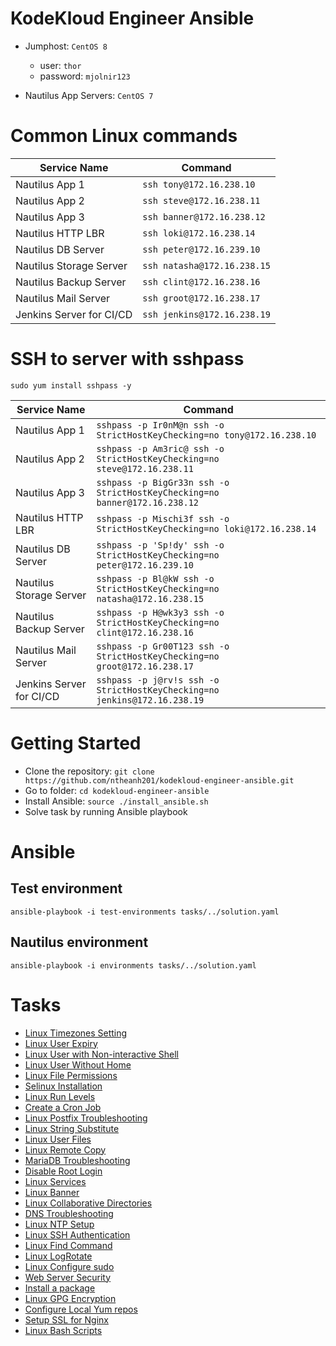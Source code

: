 # KodeKloud Engineer Ansible

- Jumphost: `CentOS 8`

  - user: `thor`
  - password: `mjolnir123`

- Nautilus App Servers: `CentOS 7`

# Common Linux commands

| Service Name             | Command                     |
| ------------------------ | --------------------------- |
| Nautilus App 1           | `ssh tony@172.16.238.10`    |
| Nautilus App 2           | `ssh steve@172.16.238.11`   |
| Nautilus App 3           | `ssh banner@172.16.238.12`  |
| Nautilus HTTP LBR        | `ssh loki@172.16.238.14`    |
| Nautilus DB Server       | `ssh peter@172.16.239.10`   |
| Nautilus Storage Server  | `ssh natasha@172.16.238.15` |
| Nautilus Backup Server   | `ssh clint@172.16.238.16`   |
| Nautilus Mail Server     | `ssh groot@172.16.238.17`   |
| Jenkins Server for CI/CD | `ssh jenkins@172.16.238.19` |

# SSH to server with sshpass

`sudo yum install sshpass -y`

| Service Name             | Command                                                                    |
| ------------------------ | -------------------------------------------------------------------------- |
| Nautilus App 1           | `sshpass -p Ir0nM@n ssh -o StrictHostKeyChecking=no tony@172.16.238.10`    |
| Nautilus App 2           | `sshpass -p Am3ric@ ssh -o StrictHostKeyChecking=no steve@172.16.238.11`   |
| Nautilus App 3           | `sshpass -p BigGr33n ssh -o StrictHostKeyChecking=no banner@172.16.238.12` |
| Nautilus HTTP LBR        | `sshpass -p Mischi3f ssh -o StrictHostKeyChecking=no loki@172.16.238.14`   |
| Nautilus DB Server       | `sshpass -p 'Sp!dy' ssh -o StrictHostKeyChecking=no peter@172.16.239.10`   |
| Nautilus Storage Server  | `sshpass -p Bl@kW ssh -o StrictHostKeyChecking=no natasha@172.16.238.15`   |
| Nautilus Backup Server   | `sshpass -p H@wk3y3 ssh -o StrictHostKeyChecking=no clint@172.16.238.16`   |
| Nautilus Mail Server     | `sshpass -p Gr00T123 ssh -o StrictHostKeyChecking=no groot@172.16.238.17`  |
| Jenkins Server for CI/CD | `sshpass -p j@rv!s ssh -o StrictHostKeyChecking=no jenkins@172.16.238.19`  |

# Getting Started

- Clone the repository: `git clone https://github.com/ntheanh201/kodekloud-engineer-ansible.git`
- Go to folder: `cd kodekloud-engineer-ansible`
- Install Ansible: `source ./install_ansible.sh`
- Solve task by running Ansible playbook

# Ansible

## Test environment

`ansible-playbook -i test-environments tasks/../solution.yaml`

## Nautilus environment

`ansible-playbook -i environments tasks/../solution.yaml`

# Tasks

- [Linux Timezones Setting](/tasks/linux-timezones-setting/)
- [Linux User Expiry](/tasks/linux-user-expiry/)
- [Linux User with Non-interactive Shell](/tasks/linux-user-with-non-interactive-shell/)
- [Linux User Without Home](/tasks/linux-user-without-home/)
- [Linux File Permissions](/tasks/linux-file-permissions/)
- [Selinux Installation](/tasks/selinux-installation/)
- [Linux Run Levels](/tasks/linux-run-levels/)
- [Create a Cron Job](/tasks/create-a-cron-job/)
- [Linux Postfix Troubleshooting](/tasks/linux-postfix-troubleshooting/)
- [Linux String Substitute](/tasks/linux-string-substitute/)
- [Linux User Files](/tasks/linux-user-files/)
- [Linux Remote Copy](/tasks/linux-remote-copy/)
- [MariaDB Troubleshooting](/tasks/mariadb-troubleshooting/)
- [Disable Root Login](/tasks/disable-root-login/)
- [Linux Services](/tasks/linux-services/)
- [Linux Banner](/tasks/linux-banner)
- [Linux Collaborative Directories](/tasks/linux-collaborative-directories/)
- [DNS Troubleshooting](/tasks/dns-troubleshooting/)
- [Linux NTP Setup](/tasks/linux-ntp-setup/)
- [Linux SSH Authentication](/tasks/linux-ssh-authentication/)
- [Linux Find Command](/tasks/linux-find-command/)
- [Linux LogRotate](/tasks/linux-log-rotate/)
- [Linux Configure sudo](/tasks/linux-configure-sudo/)
- [Web Server Security](/tasks/web-server-security)
- [Install a package](/tasks/install-a-package/)
- [Linux GPG Encryption](/tasks/linux-gpg-encryption/)
- [Configure Local Yum repos](/tasks/configure-local-yum-repos/)
- [Setup SSL for Nginx](/tasks/setup-ssl-nginx/)
- [Linux Bash Scripts](/tasks/linux-bash-scripts)